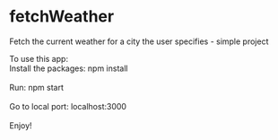 # fetchWeather
Fetch the current weather for a city the user specifies - simple project

To use this app:
<br>Install the packages: npm install</br>
<br>Run: npm start</br>
<br>Go to local port: localhost:3000</br>
<br>Enjoy!</br>